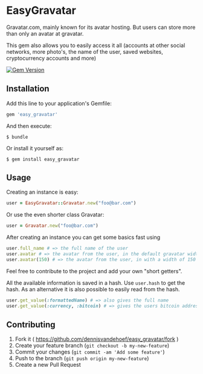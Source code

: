 # EasyGravatar

Gravatar.com, mainly known for its avatar hosting. But users can store more than only an avatar at gravatar.

This gem also allows you to easily access it all (accounts at other social networks, more photo's, the name of the user, saved websites, cryptocurrency accounts and more)

[![Gem Version](https://badge.fury.io/rb/easy_gravatar.svg)](http://badge.fury.io/rb/easy_gravatar)

## Installation

Add this line to your application's Gemfile:

```ruby
gem 'easy_gravatar'
```

And then execute:

    $ bundle

Or install it yourself as:

    $ gem install easy_gravatar

## Usage

Creating an instance is easy:
```ruby
user = EasyGravatar::Gravatar.new("foo@bar.com")
```

Or use the even shorter class Gravatar:
```ruby
user = Gravatar.new("foo@bar.com")
```

After creating an instance you can get some basics fast using
```ruby
user.full_name # => the full name of the user
user.avatar # => the avatar from the user, in the default gravatar width of 80 pixels
user.avatar(150) # => the avatar from the user, in with a width of 150 pixels
```
Feel free to contribute to the project and add your own "short getters".

All the available information is saved in a hash. Use `user.hash` to get the hash. As an alternative it is also possible to easily read from the hash.
```ruby
user.get_value(:formattedName) # => also gives the full name
user.get_value(:currency, :bitcoin) # => gives the users bitcoin address
```

## Contributing

1. Fork it ( https://github.com/dennisvandehoef/easy_gravatar/fork )
2. Create your feature branch (`git checkout -b my-new-feature`)
3. Commit your changes (`git commit -am 'Add some feature'`)
4. Push to the branch (`git push origin my-new-feature`)
5. Create a new Pull Request
